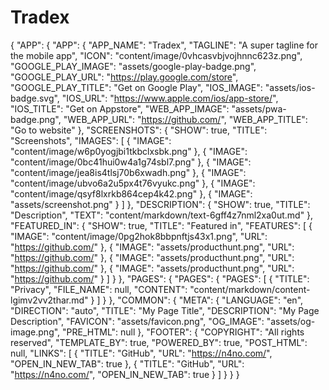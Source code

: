 # Tradex

{
  "APP": {
    "APP": {
      "APP_NAME": "Tradex",
      "TAGLINE": "A super tagline for the mobile app",
      "ICON": "content/image/0vhcasvbjvojhnnc623z.png",
      "GOOGLE_PLAY_IMAGE": "assets/google-play-badge.png",
      "GOOGLE_PLAY_URL": "https://play.google.com/store",
      "GOOGLE_PLAY_TITLE": "Get on Google Play",
      "IOS_IMAGE": "assets/ios-badge.svg",
      "IOS_URL": "https://www.apple.com/ios/app-store/",
      "IOS_TITLE": "Get on Appstore",
      "WEB_APP_IMAGE": "assets/pwa-badge.png",
      "WEB_APP_URL": "https://github.com/",
      "WEB_APP_TITLE": "Go to website"
    },
    "SCREENSHOTS": {
      "SHOW": true,
      "TITLE": "Screenshots",
      "IMAGES": [
        {
          "IMAGE": "content/image/w6p0yogjbi1tkbclxsbk.png"
        },
        {
          "IMAGE": "content/image/0bc41hui0w4a1g74sbl7.png"
        },
        {
          "IMAGE": "content/image/jea8is4tlsj70b6xwadh.png"
        },
        {
          "IMAGE": "content/image/ubvo6a2u5px4t76vyukc.png"
        },
        {
          "IMAGE": "content/image/qsyf8lxrkb864cep4k42.png"
        },
        {
          "IMAGE": "assets/screenshot.png"
        }
      ]
    },
    "DESCRIPTION": {
      "SHOW": true,
      "TITLE": "Description",
      "TEXT": "content/markdown/text-6gff4z7nml2xa0ut.md"
    },
    "FEATURED_IN": {
      "SHOW": true,
      "TITLE": "Featured in",
      "FEATURES": [
        {
          "IMAGE": "content/image/0pg2hok8bbpnftjs43x1.png",
          "URL": "https://github.com/"
        },
        {
          "IMAGE": "assets/producthunt.png",
          "URL": "https://github.com/"
        },
        {
          "IMAGE": "assets/producthunt.png",
          "URL": "https://github.com/"
        },
        {
          "IMAGE": "assets/producthunt.png",
          "URL": "https://github.com/"
        }
      ]
    }
  },
  "PAGES": {
    "PAGES": {
      "PAGES": [
        {
          "TITLE": "Privacy",
          "FILE_NAME": null,
          "CONTENT": "content/markdown/content-lgimv2vv2thar.md"
        }
      ]
    }
  },
  "COMMON": {
    "META": {
      "LANGUAGE": "en",
      "DIRECTION": "auto",
      "TITLE": "My Page Title",
      "DESCRIPTION": "My Page Description",
      "FAVICON": "assets/favicon.png",
      "OG_IMAGE": "assets/og-image.png",
      "PRE_HTML": null
    },
    "FOOTER": {
      "COPYRIGHT": "All rights reserved",
      "TEMPLATE_BY": true,
      "POWERED_BY": true,
      "POST_HTML": null,
      "LINKS": [
        {
          "TITLE": "GitHub",
          "URL": "https://n4no.com/",
          "OPEN_IN_NEW_TAB": true
        },
        {
          "TITLE": "GitHub",
          "URL": "https://n4no.com/",
          "OPEN_IN_NEW_TAB": true
        }
      ]
    }
  }
}
